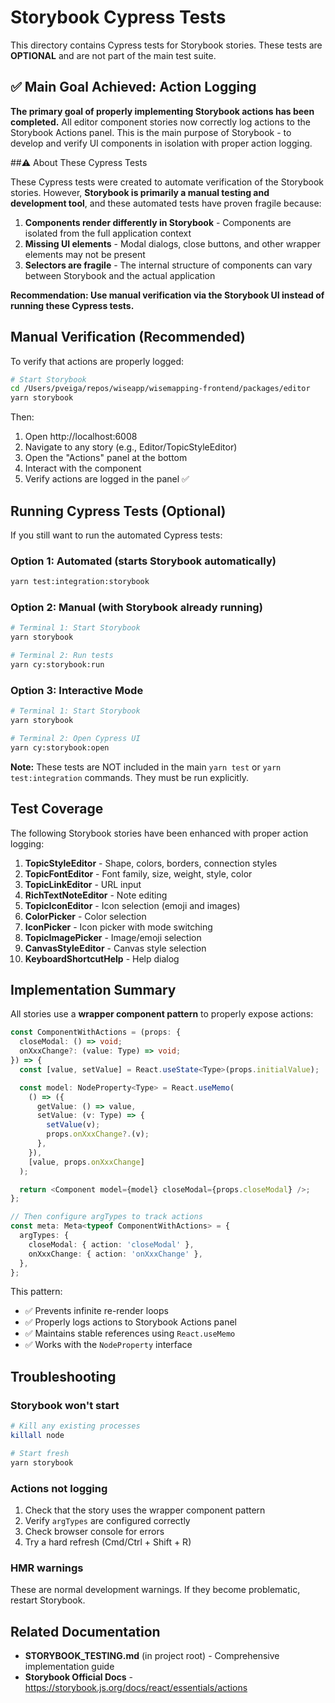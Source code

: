 # Storybook Cypress Tests

This directory contains Cypress tests for Storybook stories. These tests are **OPTIONAL** and are not part of the main test suite.

## ✅ Main Goal Achieved: Action Logging

**The primary goal of properly implementing Storybook actions has been completed.** All editor component stories now correctly log actions to the Storybook Actions panel. This is the main purpose of Storybook - to develop and verify UI components in isolation with proper action logging.

##⚠️ About These Cypress Tests

These Cypress tests were created to automate verification of the Storybook stories. However, **Storybook is primarily a manual testing and development tool**, and these automated tests have proven fragile because:

1. **Components render differently in Storybook** - Components are isolated from the full application context
2. **Missing UI elements** - Modal dialogs, close buttons, and other wrapper elements may not be present
3. **Selectors are fragile** - The internal structure of components can vary between Storybook and the actual application

**Recommendation: Use manual verification via the Storybook UI instead of running these Cypress tests.**

## Manual Verification (Recommended)

To verify that actions are properly logged:

```bash
# Start Storybook
cd /Users/pveiga/repos/wiseapp/wisemapping-frontend/packages/editor
yarn storybook
```

Then:

1. Open http://localhost:6008
2. Navigate to any story (e.g., Editor/TopicStyleEditor)
3. Open the "Actions" panel at the bottom
4. Interact with the component
5. Verify actions are logged in the panel ✅

## Running Cypress Tests (Optional)

If you still want to run the automated Cypress tests:

### Option 1: Automated (starts Storybook automatically)

```bash
yarn test:integration:storybook
```

### Option 2: Manual (with Storybook already running)

```bash
# Terminal 1: Start Storybook
yarn storybook

# Terminal 2: Run tests
yarn cy:storybook:run
```

### Option 3: Interactive Mode

```bash
# Terminal 1: Start Storybook
yarn storybook

# Terminal 2: Open Cypress UI
yarn cy:storybook:open
```

**Note:** These tests are NOT included in the main `yarn test` or `yarn test:integration` commands. They must be run explicitly.

## Test Coverage

The following Storybook stories have been enhanced with proper action logging:

1. **TopicStyleEditor** - Shape, colors, borders, connection styles
2. **TopicFontEditor** - Font family, size, weight, style, color
3. **TopicLinkEditor** - URL input
4. **RichTextNoteEditor** - Note editing
5. **TopicIconEditor** - Icon selection (emoji and images)
6. **ColorPicker** - Color selection
7. **IconPicker** - Icon picker with mode switching
8. **TopicImagePicker** - Image/emoji selection
9. **CanvasStyleEditor** - Canvas style selection
10. **KeyboardShortcutHelp** - Help dialog

## Implementation Summary

All stories use a **wrapper component pattern** to properly expose actions:

```typescript
const ComponentWithActions = (props: {
  closeModal: () => void;
  onXxxChange?: (value: Type) => void;
}) => {
  const [value, setValue] = React.useState<Type>(props.initialValue);

  const model: NodeProperty<Type> = React.useMemo(
    () => ({
      getValue: () => value,
      setValue: (v: Type) => {
        setValue(v);
        props.onXxxChange?.(v);
      },
    }),
    [value, props.onXxxChange]
  );

  return <Component model={model} closeModal={props.closeModal} />;
};

// Then configure argTypes to track actions
const meta: Meta<typeof ComponentWithActions> = {
  argTypes: {
    closeModal: { action: 'closeModal' },
    onXxxChange: { action: 'onXxxChange' },
  },
};
```

This pattern:

- ✅ Prevents infinite re-render loops
- ✅ Properly logs actions to Storybook Actions panel
- ✅ Maintains stable references using `React.useMemo`
- ✅ Works with the `NodeProperty` interface

## Troubleshooting

### Storybook won't start

```bash
# Kill any existing processes
killall node

# Start fresh
yarn storybook
```

### Actions not logging

1. Check that the story uses the wrapper component pattern
2. Verify `argTypes` are configured correctly
3. Check browser console for errors
4. Try a hard refresh (Cmd/Ctrl + Shift + R)

### HMR warnings

These are normal development warnings. If they become problematic, restart Storybook.

## Related Documentation

- **STORYBOOK_TESTING.md** (in project root) - Comprehensive implementation guide
- **Storybook Official Docs** - https://storybook.js.org/docs/react/essentials/actions
